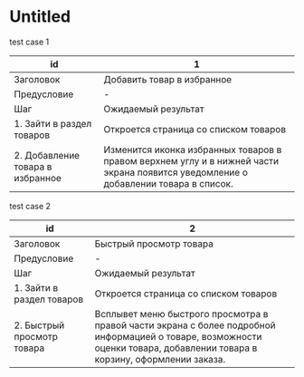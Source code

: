 # Untitled

test case 1 

| id | 1 |
| --- | --- |
| Заголовок | Добавить товар в избранное |
| Предусловие | - |
| Шаг | Ожидаемый результат  |
| 1. Зайти в раздел товаров  | Откроется страница со списком товаров |
| 2. Добавление товара в избранное | Изменится иконка избранных товаров в правом верхнем углу и в нижней части экрана появится уведомление о добавлении товара в список. |

test case 2  

| id | 2 |
| --- | --- |
| Заголовок | Быстрый просмотр товара |
| Предусловие | - |
| Шаг | Ожидаемый результат |
| 1. Зайти в раздел товаров | Откроется страница со списком товаров |
| 2. Быстрый просмотр товара | Всплывет меню быстрого просмотра в правой части экрана с более подробной информацией о товаре, возможности оценки товара, добавлении товара в корзину, оформлении заказа. |